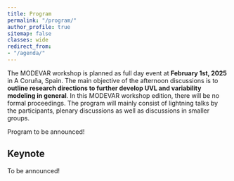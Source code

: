 ```yaml
---
title: Program
permalink: "/program/"
author_profile: true
sitemap: false
classes: wide
redirect_from:
- "/agenda/"
---
```


The MODEVAR workshop is planned as full day event at **February 1st, 2025** in A Coruña, Spain. The main objective of the afternoon discussions is to **outline research directions to further develop UVL and variability modeling in general**. In this MODEVAR workshop edition, there will be no formal proceedings. The program will mainly consist of lightning talks by the participants, plenary discussions as well as discussions in smaller groups. 


Program to be announced!

## Keynote


To be announced!
